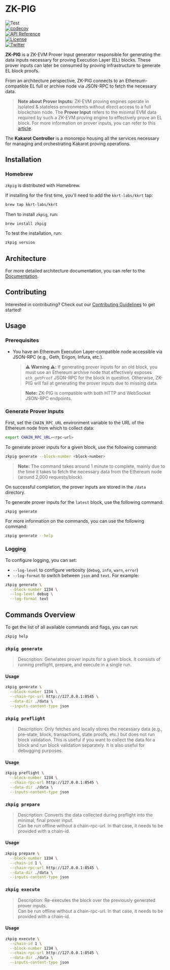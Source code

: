 # ZK-PIG

![Test](https://github.com/kkrt-labs/zk-pig/actions/workflows/test.yml/badge.svg?branch=main)  
[![codecov](https://codecov.io/gh/kkrt-labs/zk-pig/graph/badge.svg?token=ML8SpNgYm1)](https://codecov.io/gh/kkrt-labs/zk-pig)  
[![API Reference](https://pkg.go.dev/badge/github.com/kkrt-labs/zk-pig)](https://pkg.go.dev/github.com/kkrt-labs/zk-pig?tab=doc)  
[![License](https://img.shields.io/badge/license-MIT-blue.svg)](https://github.com/kkrt-labs/zk-pig/blob/master/LICENSE)  
[![Twitter](https://img.shields.io/twitter/follow/KakarotZkEvm.svg)](https://x.com/intent/follow?screen_name=KakarotZkEvm)

**ZK-PIG** is a ZK-EVM Prover Input generator responsible for generating the data inputs necessary for proving Execution Layer (EL) blocks. These prover inputs can later be consumed by proving infrastructure to generate EL block proofs.

From an architecture perspective, ZK-PIG connects to an Ethereum-compatible EL full or archive node via JSON-RPC to fetch the necessary data.

> **Note about Prover Inputs:** ZK-EVM proving engines operate in isolated & stateless environments without direct access to a full blockchain node. The **Prover Input** refers to the minimal EVM data required by such a ZK-EVM proving engine to effectively prove an EL block. For more information on prover inputs, you can refer to this [article](https://ethresear.ch/t/zk-evm-prover-input-standardization/21626).

The **Kakarot Controller** is a monorepo housing all the services necessary for managing and orchestrating Kakarot proving operations.

## Installation

### Homebrew

`zkpig` is distributed with Homebrew.

If installing for the first time, you'll need to add the `kkrt-labs/kkrt` tap:

```sh
brew tap kkrt-labs/kkrt
```

Then to install `zkpig`, run:

```sh
brew install zkpig
```

To test the installation, run:

```sh
zkpig version
```

## Architecture

For more detailed architecture documentation, you can refer to the [Documentation](https://github.com/kkrt-labs/zk-pig/blob/main/docs/prover-input-generation.md).

## Contributing

Interested in contributing? Check out our [Contributing Guidelines](CONTRIBUTING.md) to get started!

## Usage

### Prerequisites

- You have an Ethereum Execution Layer-compatible node accessible via JSON-RPC (e.g., Geth, Erigon, Infura, etc.).

    > **⚠️ Warning ⚠️:** If generating prover inputs for an old block, you must use an Ethereum archive node that effectively exposes `eth_getProof` JSON-RPC for the block in question. Otherwise, ZK-PIG will fail at generating the prover inputs due to missing data.

    > **Note:** ZK-PIG is compatible with both HTTP and WebSocket JSON-RPC endpoints.

### Generate Prover Inputs

First, set the `CHAIN_RPC_URL` environment variable to the URL of the Ethereum node from which to collect data:

```sh
export CHAIN_RPC_URL=<rpc-url>
```

To generate prover inputs for a given block, use the following command:

```sh
zkpig generate --block-number <block-number>
```

> **Note:** The command takes around 1 minute to complete, mainly due to the time it takes to fetch the necessary data from the Ethereum node (around 2,000 requests/block).

On successful completion, the prover inputs are stored in the `/data` directory.

To generate prover inputs for the `latest` block, use the following command:

```sh
zkpig generate
```

For more information on the commands, you can use the following command:

```sh
zkpig generate --help
```

### Logging

To configure logging, you can set:
- `--log-level` to configure verbosity (`debug`, `info`, `warn`, `error`)
- `--log-format` to switch between `json` and `text`. For example:

```sh
zkpig generate \
  --block-number 1234 \
  --log-level debug \
  --log-format text
```

## Commands Overview

To get the list of all available commands and flags, you can run:

```sh
zkpig help
```

### `zkpig generate`

> Description: Generates prover inputs for a given block. It consists of running preflight, prepare, and execute in a single run.

#### Usage

```sh
zkpig generate \
  --block-number 1234 \
  --chain-rpc-url http://127.0.0.1:8545 \
  --data-dir ./data \
  --inputs-content-type json
```

### `zkpig preflight`

> Description: Only fetches and locally stores the necessary data (e.g., pre-state, block, transactions, state proofs, etc.) but does not run block validation. This is useful if you want to collect the data for a block and run block validation separately. It is also useful for debugging purposes.

#### Usage

```sh
zkpig preflight \
  --block-number 1234 \
  --chain-rpc-url http://127.0.0.1:8545 \
  --data-dir ./data \
  --inputs-content-type json
```

### `zkpig prepare`

> Description: Converts the data collected during preflight into the minimal, final prover input.  
> Can be run offline without a chain-rpc-url. In that case, it needs to be provided with a chain-id.

#### Usage

```sh
zkpig prepare \
  --block-number 1234 \
  --chain-id 1 \
  --chain-rpc-url http://127.0.0.1:8545 \
  --data-dir ./data \
  --inputs-content-type json
```

### `zkpig execute`

> Description: Re-executes the block over the previously generated prover inputs.  
> Can be run offline without a chain-rpc-url. In that case, it needs to be provided with a chain-id.

#### Usage

```sh
zkpig execute \
  --chain-id 1 \
  --block-number 1234 \
  --chain-rpc-url http://127.0.0.1:8545 \
  --data-dir ./data \
  --inputs-content-type json
```
